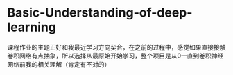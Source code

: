 # Basic-Understanding-of-deep-learning
课程作业的主题正好和我最近学习方向契合，在之前的过程中，感觉如果直接接触卷积网络有点抽象，所以选择从最原始开始学习，整个项目是从0一直到卷积神经网络前我的相关理解（肯定有不对的）
